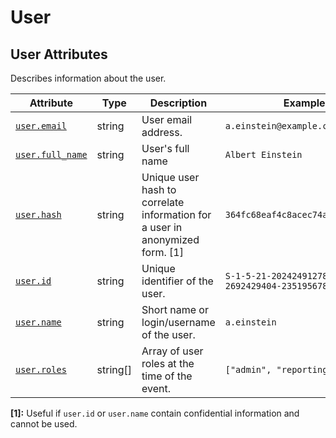 <!--- Hugo front matter used to generate the website version of this page:
--->

<!-- NOTE: THIS FILE IS AUTOGENERATED. DO NOT EDIT BY HAND. -->
<!-- see templates/registry/markdown/attribute_namespace.md.j2 -->

# User

## User Attributes

Describes information about the user.

| Attribute                                                          | Type     | Description                                                                  | Examples                                           | Stability                                                        |
| ------------------------------------------------------------------ | -------- | ---------------------------------------------------------------------------- | -------------------------------------------------- | ---------------------------------------------------------------- |
| <a id="user-email" href="#user-email">`user.email`</a>             | string   | User email address.                                                          | `a.einstein@example.com`                           | ![Experimental](https://img.shields.io/badge/-experimental-blue) |
| <a id="user-full-name" href="#user-full-name">`user.full_name`</a> | string   | User's full name                                                             | `Albert Einstein`                                  | ![Experimental](https://img.shields.io/badge/-experimental-blue) |
| <a id="user-hash" href="#user-hash">`user.hash`</a>                | string   | Unique user hash to correlate information for a user in anonymized form. [1] | `364fc68eaf4c8acec74a4e52d7d1feaa`                 | ![Experimental](https://img.shields.io/badge/-experimental-blue) |
| <a id="user-id" href="#user-id">`user.id`</a>                      | string   | Unique identifier of the user.                                               | `S-1-5-21-202424912787-2692429404-2351956786-1000` | ![Experimental](https://img.shields.io/badge/-experimental-blue) |
| <a id="user-name" href="#user-name">`user.name`</a>                | string   | Short name or login/username of the user.                                    | `a.einstein`                                       | ![Experimental](https://img.shields.io/badge/-experimental-blue) |
| <a id="user-roles" href="#user-roles">`user.roles`</a>             | string[] | Array of user roles at the time of the event.                                | `["admin", "reporting_user"]`                      | ![Experimental](https://img.shields.io/badge/-experimental-blue) |

**[1]:** Useful if `user.id` or `user.name` contain confidential information and cannot be used.
